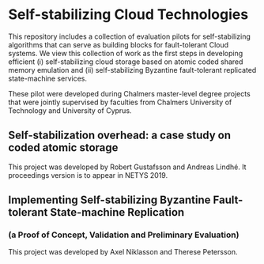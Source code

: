 # Self-stabilizing Cloud Technologies 

This repository includes a collection of evaluation pilots for self-stabilizing algorithms that can serve as building blocks for fault-tolerant Cloud systems. We view this collection of work as the first steps in developing efficient (i) self-stabilizing cloud storage based on atomic coded shared memory emulation and (ii) self-stabilizing Byzantine fault-tolerant replicated state-machine services.

These pilot were developed during Chalmers master-level degree projects that were jointly supervised by faculties from Chalmers University of Technology and University of Cyprus.

## Self-stabilization overhead: a case study on coded atomic storage

This project was developed by Robert Gustafsson and Andreas Lindhé. It proceedings version is to appear in NETYS 2019.

## Implementing Self-stabilizing Byzantine Fault-tolerant State-machine Replication 
### (a Proof of Concept, Validation and Preliminary Evaluation)

This project was developed by Axel Niklasson and Therese Petersson.
